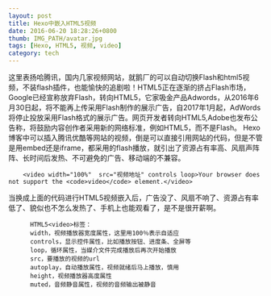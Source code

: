```yaml
---
layout: post
title: Hexo中嵌入HTML5视频
date: 2016-06-20 18:28:26+0800
thumb: IMG_PATH/avatar.jpg
tags: [Hexo, HTML5, 视频, video]
category: tech
---
```

这里表扬哈腾讯，国内几家视频网站，就鹅厂的可以自动切换Flash和html5视频，不装flash插件，也能愉快的追剧啦！HTML5正在逐渐的挤占Flash市场，Google已经宣称放弃Flash，转向HTML5，它家吸金产品Adwords，从2016年6月30日起，将不能再上传采用Flash制作的展示广告，自2017年1月起，AdWords将停止投放采用Flash格式的展示广告。网页开发者转向HTML5,Adobe也发布公告称，将鼓励内容创作者采用新的网络标准，例如HTML5，而不是Flash。
Hexo博客中可以插入腾讯优酷等网站的视频，倒是可以直接引用网站的代码，但是不管是用embed还是iframe，都采用的flash播放，就引出了资源占有率高、风扇声阵阵、长时间后发热、不可避免的广告、移动端的不兼容。

        <video width="100%"  src="视频地址" controls loop>Your browser does not support the <code>video</code> element.</video>

当换成上面的代码进行HTML5视频嵌入后，广告没了、风扇不响了、资源占有率低了、貌似也不怎么发热了、手机上也能观看了，是不是很开薪啊。
 
          HTML5<video>标签：
          width，视频播放器宽度属性，这里用100％表示自适应
          controls，显示控件属性，比如播放按钮、进度条、全屏等
          loop，循环属性，当媒介文件完成播放后再次开始播放
          src，要播放的视频的url
          autoplay，自动播放属性，视频就绪后马上播放，慎用
          height，视频播放器高度属性
          muted，音频静音属性，视频的音频输出被静音